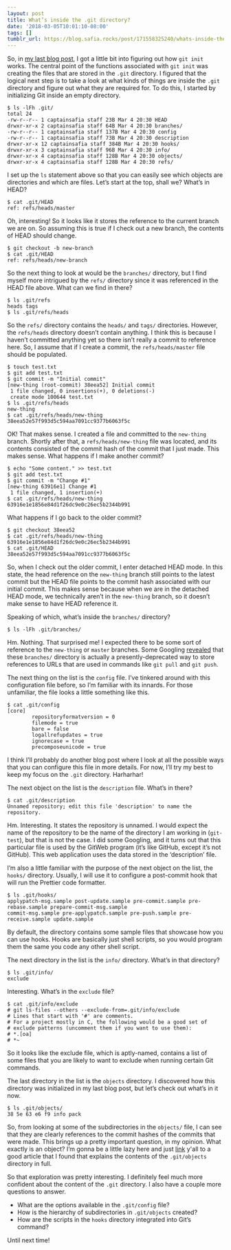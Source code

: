 ```yaml
---
layout: post
title: What’s inside the .git directory?
date: '2018-03-05T10:01:10-08:00'
tags: []
tumblr_url: https://blog.safia.rocks/post/171558325240/whats-inside-the-git-directory
---
```

So, in [my last blog post](https://blog.safia.rocks/2018-03-02-getting-into-git-init/), I got a little bit into figuring out how `git init` works. The central point of the functions associated with `git init` was creating the files that are stored in the `.git` directory. I figured that the logical next step is to take a look at what kinds of things are inside the `.git` directory and figure out what they are required for. To do this, I started by initializing Git inside an empty directory.

    $ ls -lFh .git/
    total 24
    -rw-r--r-- 1 captainsafia staff 23B Mar 4 20:30 HEAD
    drwxr-xr-x 2 captainsafia staff 64B Mar 4 20:30 branches/
    -rw-r--r-- 1 captainsafia staff 137B Mar 4 20:30 config
    -rw-r--r-- 1 captainsafia staff 73B Mar 4 20:30 description
    drwxr-xr-x 12 captainsafia staff 384B Mar 4 20:30 hooks/
    drwxr-xr-x 3 captainsafia staff 96B Mar 4 20:30 info/
    drwxr-xr-x 4 captainsafia staff 128B Mar 4 20:30 objects/
    drwxr-xr-x 4 captainsafia staff 128B Mar 4 20:30 refs/

I set up the `ls` statement above so that you can easily see which objects are directories and which are files. Let’s start at the top, shall we? What’s in HEAD?

    $ cat .git/HEAD
    ref: refs/heads/master

Oh, interesting! So it looks like it stores the reference to the current branch we are on. So assuming this is true if I check out a new branch, the contents of HEAD should change.

    $ git checkout -b new-branch
    $ cat .git/HEAD
    ref: refs/heads/new-branch

So the next thing to look at would be the `branches/` directory, but I find myself more intrigued by the `refs/` directory since it was referenced in the HEAD file above. What can we find in there?

    $ ls .git/refs
    heads tags
    $ ls .git/refs/heads

So the `refs/` directory contains the `heads/` and `tags/` directories. However, the `refs/heads` directory doesn’t contain anything. I think this is because I haven’t committed anything yet so there isn’t really a commit to reference here. So, I assume that if I create a commit, the `refs/heads/master` file should be populated.

    $ touch test.txt
    $ git add test.txt
    $ git commit -m "Initial commit"
    [new-thing (root-commit) 38eea52] Initial commit
     1 file changed, 0 insertions(+), 0 deletions(-)
     create mode 100644 test.txt
    $ ls .git/refs/heads
    new-thing
    $ cat .git/refs/heads/new-thing
    38eea52e57f993d5c594aa7091cc9377b6063f5c

OK! That makes sense. I created a file and committed to the `new-thing` branch. Shortly after that, a `refs/heads/new-thing` file was located, and its contents consisted of the commit hash of the commit that I just made. This makes sense. What happens if I make another commit?

    $ echo "Some content." >> test.txt
    $ git add test.txt
    $ git commit -m "Change #1"
    [new-thing 63916e1] Change #1
     1 file changed, 1 insertion(+)
    $ cat .git/refs/heads/new-thing
    63916e1e1856e84d1f26dc9e0c26ec5b2344b991

What happens if I go back to the older commit?

    $ git checkout 38eea52
    $ cat .git/refs/heads/new-thing 
    63916e1e1856e84d1f26dc9e0c26ec5b2344b991
    $ cat .git/HEAD 
    38eea52e57f993d5c594aa7091cc9377b6063f5c

So, when I check out the older commit, I enter detached HEAD mode. In this state, the head reference on the `new-thing` branch still points to the latest commit but the HEAD file points to the commit hash associated with our initial commit. This makes sense because when we are in the detached HEAD mode, we technically aren’t in the `new-thing` branch, so it doesn’t make sense to have HEAD reference it.

Speaking of which, what’s inside the `branches/` directory?

    $ ls -lFh .git/branches/

Hm. Nothing. That surprised me! I expected there to be some sort of reference to the `new-thing` or `master` branches. Some Googling [revealed](http://schacon.github.io/git/gitrepository-layout.html) that these `branches/` directory is actually a presently-deprecated way to store references to URLs that are used in commands like `git pull` and `git push`.

The next thing on the list is the `config` file. I’ve tinkered around with this configuration file before, so I’m familiar with its innards. For those unfamiliar, the file looks a little something like this.

    $ cat .git/config 
    [core]
            repositoryformatversion = 0
            filemode = true
            bare = false
            logallrefupdates = true
            ignorecase = true
            precomposeunicode = true

I think I’ll probably do another blog post where I look at all the possible ways that you can configure this file in more details. For now, I’ll try my best to keep my focus on the `.git` directory. Harharhar!

The next object on the list is the `description` file. What’s in there?

    $ cat .git/description 
    Unnamed repository; edit this file 'description' to name the repository.

Hm. Interesting. It states the repository is unnamed. I would expect the name of the repository to be the name of the directory I am working in (`git-test`), but that is not the case. I did some Googling, and it turns out that this particular file is used by the GitWeb program (it’s like GitHub, except it’s not GitHub). This web application uses the data stored in the ‘description’ file.

I’m also a little familiar with the purpose of the next object on the list, the `hooks/` directory. Usually, I will use it to configure a post-commit hook that will run the Prettier code formatter.

    $ ls .git/hooks/
    applypatch-msg.sample post-update.sample pre-commit.sample pre-rebase.sample prepare-commit-msg.sample
    commit-msg.sample pre-applypatch.sample pre-push.sample pre-receive.sample update.sample

By default, the directory contains some sample files that showcase how you can use hooks. Hooks are basically just shell scripts, so you would program them the same you code any other shell script.

The next directory in the list is the `info/` directory. What’s in that directory?

    $ ls .git/info/
    exclude

Interesting. What’s in the `exclude` file?

    $ cat .git/info/exclude 
    # git ls-files --others --exclude-from=.git/info/exclude
    # Lines that start with '#' are comments.
    # For a project mostly in C, the following would be a good set of
    # exclude patterns (uncomment them if you want to use them):
    # *.[oa]
    # *~

So it looks like the exclude file, which is aptly-named, contains a list of some files that you are likely to want to exclude when running certain Git commands.

The last directory in the list is the `objects` directory. I discovered how this directory was initialized in my last blog post, but let’s check out what’s in it now.

    $ ls .git/objects/
    38 5e 63 e6 f9 info pack

So, from looking at some of the subdirectories in the `objects/` file, I can see that they are clearly references to the commit hashes of the commits that were made. This brings up a pretty important question, in my opinion. What exactly is an object? I’m gonna be a little lazy here and just [link](https://matthew-brett.github.io/curious-git/git_object_types.html) y'all to a good article that I found that explains the contents of the `.git/objects` directory in full.

So that exploration was pretty interesting. I definitely feel much more confident about the content of the `.git` directory. I also have a couple more questions to answer.

- What are the options available in the `.git/config` file?
- How is the hierarchy of subdirectories in `.git/objects` created?
- How are the scripts in the `hooks` directory integrated into Git’s command?

Until next time!

